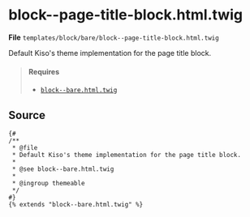 
block--page-title-block.html.twig
==========

**File** `templates/block/bare/block--page-title-block.html.twig`

Default Kiso's theme implementation for the page title block.

> #### Requires
> * [`block--bare.html.twig`](block--bare.html.twig.md)

## Source

```twig
{#
/**
 * @file
 * Default Kiso's theme implementation for the page title block.
 * 
 * @see block--bare.html.twig
 * 
 * @ingroup themeable
 */
#}
{% extends "block--bare.html.twig" %}
```